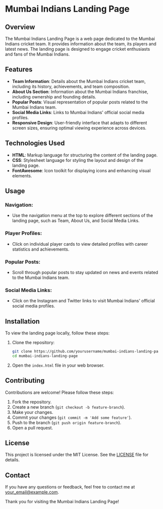 # Mumbai Indians Landing Page

## Overview

The Mumbai Indians Landing Page is a web page dedicated to the Mumbai Indians cricket team. It provides information about the team, its players and latest news. The landing page is designed to engage cricket enthusiasts and fans of the Mumbai Indians.

## Features

- **Team Information**: Details about the Mumbai Indians cricket team, including its history, achievements, and team composition.
- **About Us Section**: Information about the Mumbai Indians franchise, including ownership and founding details.
- **Popular Posts**: Visual representation of popular posts related to the Mumbai Indians team.
- **Social Media Links**: Links to Mumbai Indians' official social media profiles.
- **Responsive Design**: User-friendly interface that adapts to different screen sizes, ensuring optimal viewing experience across devices.

## Technologies Used

- **HTML**: Markup language for structuring the content of the landing page.
- **CSS**: Stylesheet language for styling the layout and design of the landing page.
- **FontAwesome**: Icon toolkit for displaying icons and enhancing visual elements.

## Usage

### Navigation:

- Use the navigation menu at the top to explore different sections of the landing page, such as Team, About Us, and Social Media Links.

### Player Profiles:

- Click on individual player cards to view detailed profiles with career statistics and achievements.

### Popular Posts:

- Scroll through popular posts to stay updated on news and events related to the Mumbai Indians team.

### Social Media Links:

- Click on the Instagram and Twitter links to visit Mumbai Indians' official social media profiles.

## Installation

To view the landing page locally, follow these steps:

1. Clone the repository:

    ```sh
    git clone https://github.com/yourusername/mumbai-indians-landing-page.git
    cd mumbai-indians-landing-page
    ```

2. Open the `index.html` file in your web browser.

## Contributing

Contributions are welcome! Please follow these steps:

1. Fork the repository.
2. Create a new branch (`git checkout -b feature-branch`).
3. Make your changes.
4. Commit your changes (`git commit -m 'Add some feature'`).
5. Push to the branch (`git push origin feature-branch`).
6. Open a pull request.

## License

This project is licensed under the MIT License. See the [LICENSE](LICENSE) file for details.

## Contact

If you have any questions or feedback, feel free to contact me at [your_email@example.com](mailto:your_email@example.com).

Thank you for visiting the Mumbai Indians Landing Page!
